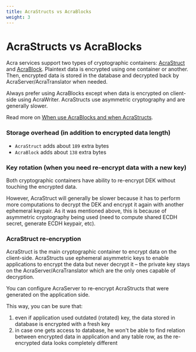 ```yaml
---
title: AcraStructs vs AcraBlocks
weight: 3
---
```


# AcraStructs vs AcraBlocks

Acra services support two types of cryptographic containers: [AcraStruct](/acra/acra-in-depth/data-structures/acrastruct/) and [AcraBlock](/acra/acra-in-depth/data-structures/acrablock/). Plaintext data is encrypted using one container or another. Then, encrypted data is stored in the database and decrypted back by AcraServer/AcraTranslator when needed.

Always prefer using AcraBlocks except when data is encrypted on client-side using AcraWriter. AcraStructs use asymmetric cryptography and are generally slower. 

Read more on [When use AcraBlocks and when AcraStructs](/acra/acra-in-depth/data-structures/#when-use-acrablocks-and-when-acrastructs).

### Storage overhead (in addition to encrypted data length)

* `AcraStruct` adds about `189` extra bytes
* `AcraBlock` adds about `138` extra bytes

### Key rotation (when you need re-encrypt data with a new key)

Both cryptographic containers have ability to re-encrypt DEK without touching the encrypted data.



However, AcraStruct will generally be slower because it has to perform more computations to decrypt the DEK and encrypt it again with another ephemeral keypair. As it was mentioned above, this is because of asymmetric cryptography being used (need to compute
shared ECDH secret, generate ECDH keypair, etc).


### AcraStruct re-encryption

AcraStruct is the main cryptographic container to encrypt data on the client-side. AcraStructs use ephemeral asymmetric keys to enable applications to encrypt the data but never decrypt it – the private key stays on the AcraServer/AcraTranslator which are the only ones capable of decryption.

You can configure AcraServer to re-encrypt AcraStructs that were generated on the application side.

This way, you can be sure that:

1) even if application used outdated (rotated) key, the data stored in database is encrypted with a fresh key
2) in case one gets access to database, he won't be able to find relation between encrypted data
   in application and any table row, as the re-encrypted data looks completely different
